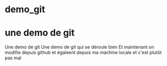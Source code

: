 # demo_git
une demo de git
===========
Une demo de git 
Une demo de git qui se déroule bien 
Et maintenant on modifie depuis github
et égaleent depuis ma machine locale et c'est plutôt pas mal
